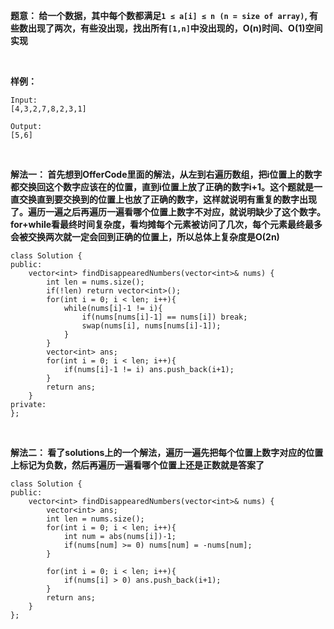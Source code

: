 **题意： 给一个数据，其中每个数都满足`1 ≤ a[i] ≤ n (n = size of array)`, 有些数出现了两次，有些没出现，找出所有`[1,n]`中没出现的，O(n)时间、O(1)空间实现**

<br/>

**样例：**

```
Input:
[4,3,2,7,8,2,3,1]

Output:
[5,6]
```

<br/>

**解法一： 首先想到OfferCode里面的解法，从左到右遍历数组，把i位置上的数字都交换回这个数字应该在的位置，直到i位置上放了正确的数字i+1。这个题就是一直交换直到要交换到的位置上也放了正确的数字，这样就说明有重复的数字出现了。遍历一遍之后再遍历一遍看哪个位置上数字不对应，就说明缺少了这个数字。for+while看最终时间复杂度，看均摊每个元素被访问了几次，每个元素最终最多会被交换两次就一定会回到正确的位置上，所以总体上复杂度是O(2n)**

```
class Solution {
public:
    vector<int> findDisappearedNumbers(vector<int>& nums) {
        int len = nums.size();
        if(!len) return vector<int>();
        for(int i = 0; i < len; i++){
            while(nums[i]-1 != i){
                if(nums[nums[i]-1] == nums[i]) break;
                swap(nums[i], nums[nums[i]-1]);    
            }
        }
        vector<int> ans;
        for(int i = 0; i < len; i++){
            if(nums[i]-1 != i) ans.push_back(i+1);
        }
        return ans;
    }
private:
};
```

<br/>

**解法二： 看了solutions上的一个解法，遍历一遍先把每个位置上数字对应的位置上标记为负数，然后再遍历一遍看哪个位置上还是正数就是答案了**

```
class Solution {
public:
    vector<int> findDisappearedNumbers(vector<int>& nums) {
        vector<int> ans;
        int len = nums.size();
        for(int i = 0; i < len; i++){
            int num = abs(nums[i])-1;
            if(nums[num] >= 0) nums[num] = -nums[num];
        }
        
        for(int i = 0; i < len; i++){
            if(nums[i] > 0) ans.push_back(i+1);
        }
        return ans;
    }
};
```